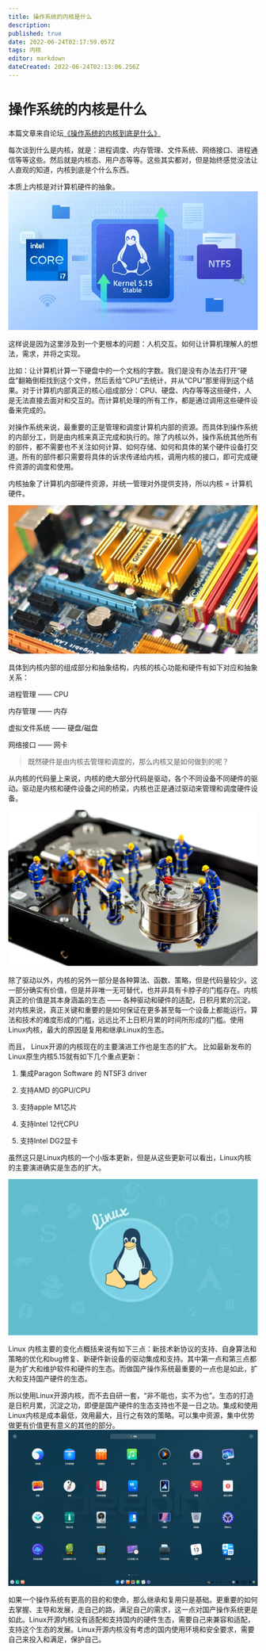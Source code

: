 ```yaml
---
title: 操作系统的内核是什么
description: 
published: true
date: 2022-06-24T02:17:59.057Z
tags: 内核
editor: markdown
dateCreated: 2022-06-24T02:13:06.256Z
---
```


# 操作系统的内核是什么
本篇文章来自论坛[《操作系统的内核到底是什么》](https://bbs.deepin.org/zh/post/229142)

每次谈到什么是内核，就是：进程调度、内存管理、文件系统、网络接口、进程通信等等这些。然后就是内核态、用户态等等。这些其实都对，但是始终感觉没法让人直观的知道，内核到底是个什么东西。

本质上内核是对计算机硬件的抽象。
![1.png](/for_trans/内核/1.png)

这样说是因为这里涉及到一个更根本的问题：人机交互。如何让计算机理解人的想法，需求，并将之实现。

比如：让计算机计算一下硬盘中的一个文档的字数。我们是没有办法去打开“硬盘”翻箱倒柜找到这个文件，然后丢给“CPU”去统计，并从“CPU”那里得到这个结果。对于计算机内部真正的核心组成部分：CPU、硬盘、内存等等这些硬件，人是无法直接去面对和交互的。而计算机处理的所有工作，都是通过调用这些硬件设备来完成的。

对操作系统来说，最重要的正是管理和调度计算机内部的资源。而具体到操作系统的内部分工，则是由内核来真正完成和执行的。除了内核以外，操作系统其他所有的部件，都不需要也不关注如何计算、如何存储、如何和具体的某个硬件设备打交道。所有的部件都只需要将具体的诉求传递给内核，调用内核的接口，即可完成硬件资源的调度和使用。

内核抽象了计算机内部硬件资源，并统一管理对外提供支持，所以内核 = 计算机硬件。

![2.jpg](/for_trans/内核/2.jpg)

具体到内核内部的组成部分和抽象结构，内核的核心功能和硬件有如下对应和抽象关系：

进程管理 —— CPU

内存管理 —— 内存

虚拟文件系统 —— 硬盘/磁盘

网络接口 —— 网卡

> 既然硬件是由内核去管理和调度的，那么内核又是如何做到的呢？

从内核的代码量上来说，内核的绝大部分代码是驱动，各个不同设备不同硬件的驱动。驱动是内核和硬件设备之间的桥梁，内核也正是通过驱动来管理和调度硬件设备。

![3.jpg](/for_trans/内核/3.jpg)

除了驱动以外，内核的另外一部分是各种算法、函数、策略，但是代码量较少。这一部分确实有价值，但是并非唯一无可替代，也并非具有卡脖子的门槛存在。内核真正的价值是其本身涵盖的生态 —— 各种驱动和硬件的适配，日积月累的沉淀。对内核来说，真正关键和重要的是如何保证在更多甚至每一个设备上都能运行。算法和技术的难度形成的门槛，远远比不上日积月累的时间所形成的门槛。使用Linux内核，最大的原因是复用和继承Linux的生态。

而且， Linux开源的内核现在的主要演进工作也是生态的扩大。 比如最新发布的Linux原生内核5.15就有如下几个重点更新：

1. 集成Paragon Software 的 NTSF3 driver
 
1. 支持AMD 的GPU/CPU

1. 支持apple M1芯片
 
1. 支持Intel 12代CPU
 
1. 支持Intel DG2显卡

虽然这只是Linux内核的一个小版本更新，但是从这些更新可以看出，Linux内核的主要演进确实是生态的扩大。

![4.png](/for_trans/内核/4.png)

Linux 内核主要的变化点概括来说有如下三点：新技术新协议的支持、自身算法和策略的优化和bug修复、新硬件新设备的驱动集成和支持。其中第一点和第三点都是为扩大和维护软件和硬件的生态。而做国产操作系统最重要的一点也是如此，扩大和支持国产硬件的生态。

所以使用Linux开源内核，而不去自研一套，“非不能也，实不为也”。生态的打造是日积月累，沉淀之功，即便是国产硬件的生态支持也不是一日之功。集成和使用Linux内核是成本最低，效用最大，且行之有效的策略。可以集中资源，集中优势做更有价值更有意义的其他的部分。
![5.png](/for_trans/内核/5.png)

如果一个操作系统有更高的目的和使命，那么继承和复用只是基础。更重要的如何去掌握、主导和发展，走自己的路，满足自己的需求，这一点对国产操作系统更是如此。Linux开源内核没有适配和支持国内的硬件生态，需要自己来兼容和适配，支持这个生态的发展。Linux开源内核没有考虑的国内使用环境和安全要求，需要自己来投入和满足，保护自己。
